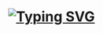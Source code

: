 # [![Typing SVG](https://readme-typing-svg.herokuapp.com?font=Fira+Code&weight=500&size=32&pause=1000&color=56F769&width=435&lines=LabelLens)](https://git.io/typing-svg)
